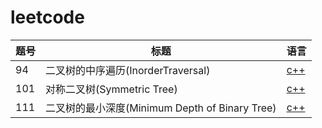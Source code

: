 # leetcode

| 题号 | 标题 | 语言 |
| ------ | ------ | ------ |
| 94 | 二叉树的中序遍历(InorderTraversal) | [c++](https://github.com/misslzyan/leetcode/blob/master/94/InorderTraversal.cpp) |
| 101 | 对称二叉树(Symmetric Tree) | [c++](https://github.com/misslzyan/leetcode/blob/master/101/SymmetricTree.cpp) |
| 111 | 二叉树的最小深度(Minimum Depth of Binary Tree) | [c++](https://github.com/misslzyan/leetcode/blob/master/111/MinDepth.cpp) |
